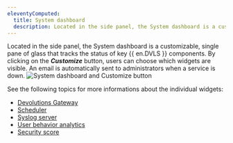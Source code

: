 ```yaml
---
eleventyComputed:
  title: System dashboard
  description: Located in the side panel, the System dashboard is a customizable, single pane of glass that tracks the status of key {{ en.DVLS }} components.
---
```

Located in the side panel, the System dashboard is a customizable, single pane of glass that tracks the status of key {{ en.DVLS }} components. By clicking on the ***Customize*** button, users can choose which widgets are visible. An email is automatically sent to administrators when a service is down.
![System dashboard and Customize button](https://cdnweb.devolutions.net/docs/DVLS4023_2024_2.png)

See the following topics for more informations about the individual widgets:
- [Devolutions Gateway](https://docs.devolutions.net/dgw/overview/what-is-dgw/)
- [Scheduler](https://docs.devolutions.net/server/kb/knowledge-base/scheduler-service-general-information/)
- [Syslog server](https://docs.devolutions.net/server/kb/knowledge-base/syslog-documentation/)
- [User behavior analytics](https://docs.devolutions.net/server/web-interface/reports/logs/#user-behavior-analytics)
- [Security score](https://docs.devolutions.net/server/kb/knowledge-base/server-security-dashboard/)